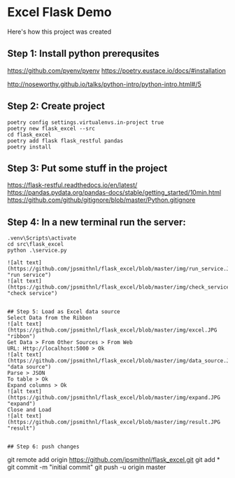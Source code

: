 # Excel Flask Demo

Here's how this project was created

## Step 1: Install python prerequsites
https://github.com/pyenv/pyenv
https://poetry.eustace.io/docs/#installation

http://noseworthy.github.io/talks/python-intro/python-intro.html#/5

## Step 2: Create project
```
poetry config settings.virtualenvs.in-project true
poetry new flask_excel --src
cd flask_excel
poetry add flask flask_restful pandas
poetry install
```

## Step 3: Put some stuff in the project
https://flask-restful.readthedocs.io/en/latest/
https://pandas.pydata.org/pandas-docs/stable/getting_started/10min.html
https://github.com/github/gitignore/blob/master/Python.gitignore

## Step 4: In a new terminal run the server:
```
.venv\Scripts\activate
cd src\flask_excel
python .\service.py

![alt text](https://github.com/jpsmithnl/flask_excel/blob/master/img/run_service.JPG "run service")
![alt text](https://github.com/jpsmithnl/flask_excel/blob/master/img/check_service.JPG "check service")


## Step 5: Load as Excel data source
Select Data from the Ribbon
![alt text](https://github.com/jpsmithnl/flask_excel/blob/master/img/excel.JPG "ribbon")
Get Data > From Other Sources > From Web
URL: Http://localhost:5000 > Ok
![alt text](https://github.com/jpsmithnl/flask_excel/blob/master/img/data_source.JPG "data source")
Parse > JSON 
To table > Ok
Expand columns > Ok
![alt text](https://github.com/jpsmithnl/flask_excel/blob/master/img/expand.JPG "expand")
Close and Load
![alt text](https://github.com/jpsmithnl/flask_excel/blob/master/img/result.JPG "result")


## Step 6: push changes
```
git remote add origin https://github.com/jpsmithnl/flask_excel.git
git add *
git commit -m "initial commit"
git push -u origin master
```

